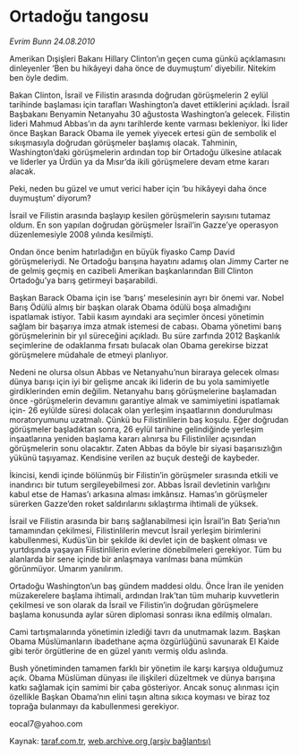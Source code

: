 # Ortadoğu tangosu

*Evrim Bunn 24.08.2010*

<div class="yazi"><p>Amerikan Dışişleri Bakanı Hillary Clinton’ın geçen cuma günkü açıklamasını dinleyenler ‘Ben bu hikâyeyi daha önce de duymuştum’ diyebilir. Nitekim ben öyle dedim.</p>
<p>Bakan Clinton, İsrail ve Filistin arasında doğrudan görüşmelerin 2 eylül tarihinde başlaması için tarafları Washington’a davet ettiklerini açıkladı. İsrail Başbakanı Benyamin Netanyahu 30 ağustosta Washington’a gelecek. Filistin lideri Mahmud Abbas’ın da aynı tarihlerde kente varması bekleniyor. İki lider önce Başkan Barack Obama ile yemek yiyecek ertesi gün de sembolik el sıkışmasıyla doğrudan görüşmeler başlamış olacak. Tahminin, Washington’daki görüşmelerin ardından top bir Ortadoğu ülkesine atılacak ve liderler ya Ürdün ya da Mısır’da ikili görüşmelere devam etme kararı alacak.</p>
<p>Peki, neden bu güzel ve umut verici haber için ‘bu hikâyeyi daha önce duymuştum’ diyorum?</p>
<p>İsrail ve Filistin arasında başlayıp kesilen görüşmelerin sayısını tutamaz oldum. En son yapılan doğrudan görüşmeler İsrail’in Gazze’ye operasyon düzenlemesiyle 2008 yılında kesilmişti.</p>
<p>Ondan önce benim hatırladığın en büyük fiyasko Camp David görüşmeleriydi. Ne Ortadoğu barışına hayatını adamış olan Jimmy Carter ne de gelmiş geçmiş en cazibeli Amerikan başkanlarından Bill Clinton Ortadoğu’ya barış getirmeyi başarabildi.</p>
<p>Başkan Barack Obama için ise ‘barış’ meselesinin ayrı bir önemi var. Nobel Barış Ödülü almış bir başkan olarak Obama ödülü boşa almadığını ispatlamak istiyor. Tabii kasım ayındaki ara seçimler öncesi yönetimin sağlam bir başarıya imza atmak istemesi de cabası. Obama yönetimi barış görüşmelerinin bir yıl süreceğini açıkladı. Bu süre zarfında 2012 Başkanlık seçimlerine de odaklanma fırsatı bulacak olan Obama gerekirse bizzat görüşmelere müdahale de etmeyi planlıyor.</p>
<p>Nedeni ne olursa olsun Abbas ve Netanyahu’nun biraraya gelecek olması dünya barışı için iyi bir gelişme ancak iki liderin de bu yola samimiyetle girdiklerinden emin değilim. Netanyahu barış görüşmelerine başlamadan önce -görüşmelerin devamını garantiye almak ve samimiyetini ispatlamak için- 26 eylülde süresi dolacak olan yerleşim inşaatlarının dondurulması moratoryumunu uzatmalı. Çünkü bu Filistinlilerin baş koşulu. Eğer doğrudan görüşmeler başladıktan sonra, 26 eylül tarihine gelindiğinde yerleşim inşaatlarına yeniden başlama kararı alınırsa bu Filistinliler açısından görüşmelerin sonu olacaktır. Zaten Abbas da böyle bir siyasi başarısızlığın yükünü taşıyamaz. Kendisine verilen az buçuk desteği de kaybeder.</p>
<p>İkincisi, kendi içinde bölünmüş bir Filistin’in görüşmeler sırasında etkili ve inandırıcı bir tutum sergileyebilmesi zor. Abbas İsrail devletinin varlığını kabul etse de Hamas’ı arkasına alması imkânsız. Hamas’ın görüşmeler sürerken Gazze’den roket saldırılarını sıklaştırma ihtimali de yüksek.</p>
<p>İsrail ve Filistin arasında bir barış sağlanabilmesi için İsrail’in Batı Şeria’nın tamamından çekilmesi, Filistinlilerin mevcut İsrail yerleşim birimlerini kabullenmesi, Kudüs’ün bir şekilde iki devlet için de başkent olması ve yurtdışında yaşayan Filistinlilerin evlerine dönebilmeleri gerekiyor. Tüm bu alanlarda bir sene içinde bir anlaşmaya varılması bana mümkün görünmüyor. Umarım yanılırım.</p>
<p>Ortadoğu Washington’un baş gündem maddesi oldu. Önce İran ile yeniden müzakerelere başlama ihtimali, ardından Irak’tan tüm muharip kuvvetlerin çekilmesi ve son olarak da İsrail ve Filistin’in doğrudan görüşmelere başlama konusunda aylar süren diplomasi sonrası ikna edilmiş olmaları.</p>
<p>Cami tartışmalarında yönetimin izlediği tavrı da unutmamak lazım. Başkan Obama Müslümanların ibadethane açma özgürlüğünü savunarak El Kaide gibi terör örgütlerine de en güzel yanıtı vermiş oldu aslında.</p>
<p>Bush yönetiminden tamamen farklı bir yönetim ile karşı karşıya olduğumuz açık. Obama Müslüman dünyası ile ilişkileri düzeltmek ve dünya barışına katkı sağlamak için samimi bir çaba gösteriyor. Ancak sonuç alınması için özellikle Başkan Obama’nın elini taşın altına sıkıca koyması ve biraz toz toprağa bulanmayı da kabullenmesi gerekiyor.</p>
<p>eocal7@yahoo.com</p></div>

Kaynak: [taraf.com.tr](http://www.taraf.com.tr:80/evrim-bunn/makale-ortadogu-tangosu.htm), [web.archive.org (arşiv bağlantısı)](http://web.archive.org/web/20100825161737/http://www.taraf.com.tr:80/evrim-bunn/makale-ortadogu-tangosu.htm)
